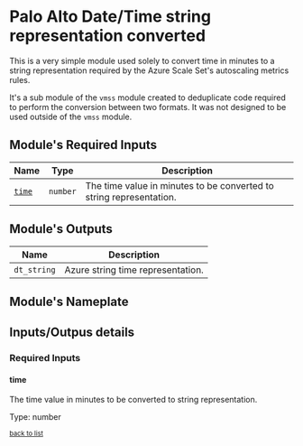 <!-- BEGIN_TF_DOCS -->
# Palo Alto Date/Time string representation converted

This is a very simple module used solely to convert time in minutes to a string representation required by the
Azure Scale Set's autoscaling metrics rules.

It's a sub module of the `vmss` module created to deduplicate code required to perform the conversion between
two formats. It was not designed to be used outside of the `vmss` module.

## Module's Required Inputs

Name | Type | Description
--- | --- | ---
[`time`](#time) | `number` | The time value in minutes to be converted to string representation.




## Module's Outputs

Name |  Description
--- | ---
`dt_string` | Azure string time representation.

## Module's Nameplate









## Inputs/Outpus details

### Required Inputs


#### time

The time value in minutes to be converted to string representation.

Type: number

<sup>[back to list](#modules-required-inputs)</sup>


<!-- END_TF_DOCS -->